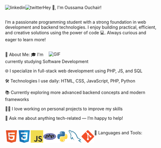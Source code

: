 Hey 👋, I'm Oussama Ouchair!
<a href='https://www.linkedin.com/'><img align='left' alt="linkedin" src="https://raw.githubusercontent.com/rahul-jha98/rahul-jha98/561d474902b59c7429ec22bb73e225696c27b202/assets/linkedin.svg" height='18px'/></a>
<a href='https://twitter.com/'><img align='left' alt="twitter" src="https://raw.githubusercontent.com/rahul-jha98/rahul-jha98/561d474902b59c7429ec22bb73e225696c27b202/assets/twitter.svg" height='18px'/></a>

<br/>
I’m a passionate programming student with a strong foundation in web development and backend technologies. I enjoy building practical, efficient, and creative solutions using the power of code 💻. Always curious and eager to learn more!

<br/> <img align="right" alt="GIF" src="https://raw.githubusercontent.com/rahul-jha98/rahul-jha98/main/techstack.gif" width="360px"/>
🧐 About Me:
🎓 I'm currently studying Software Development

🌐 I specialize in full-stack web development using PHP, JS, and SQL

🛠️ Technologies I use daily: HTML, CSS, JavaScript, PHP, Python

📚 Currently exploring more advanced backend concepts and modern frameworks

👨‍💻 I love working on personal projects to improve my skills

💬 Ask me about anything tech-related — I’m happy to help!

<br/>
🔨 Languages and Tools:
<a href="#"><img align="left" alt="HTML" height="42px" src="https://raw.githubusercontent.com/devicons/devicon/master/icons/html5/html5-original.svg"/></a>
<a href="#"><img align="left" alt="CSS" height="42px" src="https://raw.githubusercontent.com/devicons/devicon/master/icons/css3/css3-original.svg"/></a>
<a href="#"><img align="left" alt="JavaScript" height="42px" src="https://raw.githubusercontent.com/devicons/devicon/master/icons/javascript/javascript-original.svg"/></a>
<a href="#"><img align="left" alt="PHP" height="42px" src="https://raw.githubusercontent.com/devicons/devicon/master/icons/php/php-original.svg"/></a>
<a href="#"><img align="left" alt="Python" height="42px" src="https://raw.githubusercontent.com/devicons/devicon/master/icons/python/python-original.svg"/></a>
<a href="#"><img align="left" alt="MySQL" height="42px" src="https://raw.githubusercontent.com/devicons/devicon/master/icons/mysql/mysql-original.svg"/></a>
<a href="#"><img align="left" alt="Git" height="42px" src="https://raw.githubusercontent.com/devicons/devicon/master/icons/git/git-original.svg"/></a>

<br/><br/>

